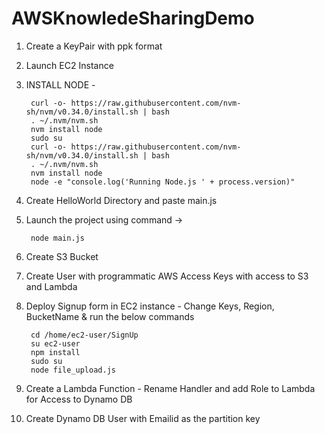 # AWSKnowledeSharingDemo
1. Create a KeyPair with ppk format
2. Launch EC2 Instance
3. INSTALL NODE - 


		curl -o- https://raw.githubusercontent.com/nvm-sh/nvm/v0.34.0/install.sh | bash
 		. ~/.nvm/nvm.sh
 		nvm install node
		sudo su
		curl -o- https://raw.githubusercontent.com/nvm-sh/nvm/v0.34.0/install.sh | bash
		. ~/.nvm/nvm.sh
		nvm install node
		node -e "console.log('Running Node.js ' + process.version)"
		
4. Create HelloWorld Directory and paste main.js
5. Launch the project using command ->  
		
 		node main.js
	
6. Create S3 Bucket
7. Create User with programmatic AWS Access Keys with access to S3 and Lambda
8. Deploy Signup form in EC2 instance - Change Keys, Region, BucketName & run the below commands

		cd /home/ec2-user/SignUp		
		su ec2-user
		npm install
		sudo su
 		node file_upload.js

10. Create a Lambda Function - Rename Handler and add Role to Lambda for Access to Dynamo DB
11. Create Dynamo DB User with Emailid as the partition key
